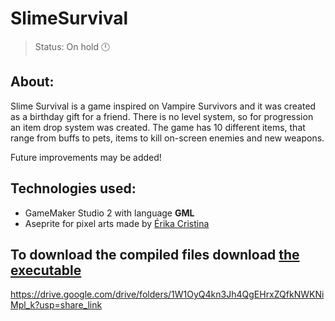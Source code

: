 # SlimeSurvival
> Status: On hold 🕛


## **About**:

Slime Survival is a game inspired on Vampire Survivors and it was created as a birthday gift for a friend.
There is no level system, so for progression an item drop system was created. The game has 10 different items, that range from buffs to pets, items to kill on-screen enemies and new weapons.

Future improvements may be added!


## **Technologies used**:
* GameMaker Studio 2 with language **GML**
* Aseprite for pixel arts made by [Érika Cristina](https://www.artstation.com/erika1001)

## To download the compiled files download [the executable](https://drive.google.com/drive/folders/1W1OyQ4kn3Jh4QgEHrxZQfkNWKNiMpl_k?usp=share_link)
https://drive.google.com/drive/folders/1W1OyQ4kn3Jh4QgEHrxZQfkNWKNiMpl_k?usp=share_link
